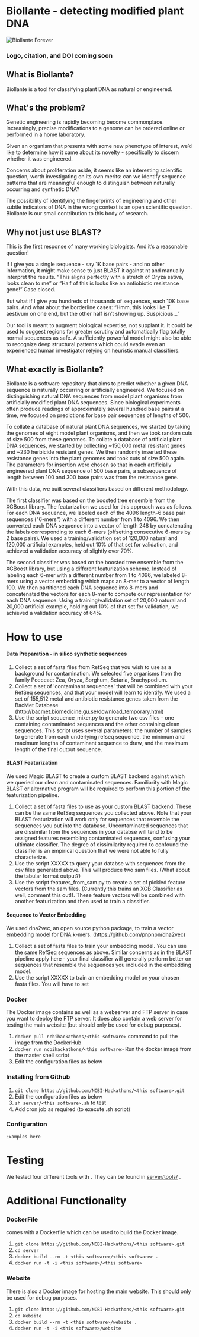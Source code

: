 # Biollante - detecting modified plant DNA
![Biollante Forever](rbiollante_logo.png)

### Logo, citation, and DOI coming soon

## What is Biollante?

Biollante is a tool for classifying plant DNA as natural or engineered.

## What's the problem?

Genetic engineering is rapidly becoming become commonplace. Increasingly, precise modifications to a genome can be ordered online or performed in a home laboratory.

Given an organism that presents with some new phenotype of interest, we’d like to determine how it came about its novelty - specifically to discern whether it was engineered.

Concerns about proliferation aside, it seems like an interesting scientific question, worth investigating on its own merits: can we identify sequence patterns that are meaningful enough to distinguish between naturally occurring and synthetic DNA?

The possibility of identifying the fingerprints of engineering and other subtle indicators of DNA in the wrong context is an open scientific question. Biollante is our small contribution to this body of research.

## Why not just use BLAST?

This is the first response of many working biologists. And it’s a reasonable question!

If I give you a single sequence - say 1K base pairs - and no other information, it might make sense to just BLAST it against nt and manually interpret the results. “This aligns perfectly with a stretch of Oryza sativa, looks clean to me” or “Half of this is looks like an antiobiotic resistance gene!” Case closed.

But what if I give you hundreds of thousands of sequences, each 10K base pairs. And what about the borderline cases: “Hmm, this looks like T. aestivum on one end, but the other half isn’t showing up. Suspicious...”

Our tool is meant to augment biological expertise, not supplant it. It could be used to suggest regions for greater scrutiny and automatically flag totally normal sequences as safe. A sufficiently powerful model might also be able to recognize deep structural patterns which could evade even an experienced human investigator relying on heuristic manual classifiers.

## What exactly is Biollante?

Biollante is a software repository that aims to predict whether a given DNA sequence is naturally occurring or artificially engineered. We focused on distinguishing natural DNA sequences from model plant organisms from artificially modified plant DNA sequences. Since biological experiments often produce readings of approximately several hundred base pairs at a time, we focused on predictions for base pair sequences of lengths of 500.

To collate a database of natural plant DNA sequences, we started by taking the genomes of eight model plant organisms, and then we took random cuts of size 500 from these genomes. To collate a database of artificial plant DNA sequences, we started by collecting ~150,000 metal resistant genes and ~230 herbicide resistant genes. We then randomly inserted these resistance genes into the plant genomes and took cuts of size 500 again. The parameters for insertion were chosen so that in each artificially engineered plant DNA sequence of 500 base pairs, a subsequence of length between 100 and 300 base pairs was from the resistance gene.

With this data, we built several classifiers based on different methodology.

The first classifier was based on the boosted tree ensemble from the XGBoost library. The featurization we used for this approach was as follows. For each DNA sequence, we labeled each of the 4096 length-6 base pair sequences ("6-mers") with a different number from 1 to 4096. We then converted each DNA sequence into a vector of length 248 by concatenating the labels corresponding to each 6-mers (offsetting consecutive 6-mers by 2 base pairs). We used a training/validation set of 120,000 natural and 120,000 artificial examples, held out 10% of that set for validation, and achieved a validation accuracy of slightly over 70%.

The second classifier was based on the boosted tree ensemble from the XGBoost library, but using a different featurization scheme. Instead of labeling each 6-mer with a different number from 1 to 4096, we labeled 8-mers using a vector embedding which maps an 8-mer to a vector of length 100. We then partitioned each DNA sequence into 8-mers and concatenated the vectors for each 8-mer to compute our representation for each DNA sequence. Using a training/validation set of 20,000 natural and 20,000 artificial example, holding out 10% of that set for validation, we achieved a validation accuracy of 64%.

# How to use <this software>

#### Data Preparation - in silico synthetic sequences
1. Collect a set of fasta files from RefSeq that you wish to use as a background for contamination. We selected five organisms from the family Poeceae: Zea, Oryza, Sorghum, Setaria, Brachypodium.
2. Collect a set of 'contaminant sequences' that will be combined with your RefSeq sequences, and that your model will learn to identify. We used a set of 155,512 metal and antibiotic resistance genes taken from the BacMet Database (http://bacmet.biomedicine.gu.se/download_temporary.html)
3. Use the script sequence_mixer.py to generate two csv files - one containing contaminated sequences and the other containing clean sequences. This script uses several parameters: the number of samples to generate from each underlying refseq sequence, the minimum and maximum lengths of contaminant sequence to draw, and the maximum length of the final output sequence.

#### BLAST Featurization 

We used Magic BLAST to create a custom BLAST backend against which we queried our clean and contaminated sequences. Familiarity with Magic BLAST or alternative program will be required to perform this portion of the featurization pipeline.

1. Collect a set of fasta files to use as your custom BLAST backend. These can be the same RefSeq sequences you collected above. Note that your BLAST featurization will work only for sequences that resemble the sequences you put into the database. Uncontaminated sequences that are dissimilar from the sequences in your databse will tend to be assigned features resembling contaminated sequences, confusing your ultimate classifier. The degree of dissimilarity required to confound the classifier is an empirical question that we were not able to fully characterize. 
2. Use the script XXXXX to query your databse with sequences from the csv files generated above. This will produce two sam files. (What about the tabular format output?)
3. Use the script features_from_sam.py to create a set of pickled feature vectors from the sam files. (Currently this trains an XGB Classifier as well, comment this out!). These feature vectors will be combined with another featurization and then used to train a classifier.

#### Sequence to Vector Embedding

We used dna2vec, an open source python package, to train a vector embedding model for DNA k-mers. (https://github.com/pnpnpn/dna2vec)
1. Collect a set of fasta files to train your embedding model. You can use the same RefSeq sequences as above. Similar concerns as in the BLAST pipeline apply here - your final classifier will generally perform better on sequences that resemble the sequences you included in the embedding model.
2. Use the script XXXXX to train an embedding model on your chosen fasta files. You will have to set





### Docker

The Docker image contains <this software> as well as a webserver and FTP server in case you want to deploy the FTP server. It does also contain a web server for testing the <this software> main website (but should only be used for debug purposes).

1. `docker pull ncbihackathons/<this software>` command to pull the image from the DockerHub
2. `docker run ncbihackathons/<this software>` Run the docker image from the master shell script
3. Edit the configuration files as below

### Installing <this software> from Github

1. `git clone https://github.com/NCBI-Hackathons/<this software>.git`
2. Edit the configuration files as below
3. `sh server/<this software>.sh` to test
4. Add cron job as required (to execute <this software>.sh script)

### Configuration

```Examples here```

# Testing

We tested four different tools with <this software>. They can be found in [server/tools/](server/tools/) .

# Additional Functionality

### DockerFile

<this software> comes with a Dockerfile which can be used to build the Docker image.

  1. `git clone https://github.com/NCBI-Hackathons/<this software>.git`
  2. `cd server`
  3. `docker build --rm -t <this software>/<this software> .`
  4. `docker run -t -i <this software>/<this software>`

### Website

There is also a Docker image for hosting the main website. This should only be used for debug purposes.

  1. `git clone https://github.com/NCBI-Hackathons/<this software>.git`
  2. `cd Website`
  3. `docker build --rm -t <this software>/website .`
  4. `docker run -t -i <this software>/website`
